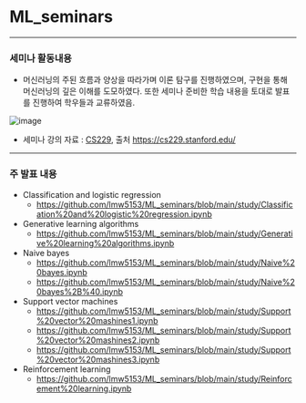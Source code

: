 # ML_seminars
---
### 세미나 활동내용
  - 머신러닝의 주된 흐름과 양상을 따라가며 이론 탐구를 진행하였으며, 구현을 통해 머신러닝의 깊은 이해를 도모하였다. 또한 세미나 준비한 학습 내용을 토대로 발표를 진행하여 학우들과 교류하였음.

![image](https://github.com/user-attachments/assets/70b0ef59-0f1e-41ea-a9bb-f31b3ba98e7a)

- 세미나 강의 자료 : [CS229](https://cs229.stanford.edu/main_notes.pdf), 출처 https://cs229.stanford.edu/

---

### 주 발표 내용
- Classification and logistic regression
  - https://github.com/lmw5153/ML_seminars/blob/main/study/Classification%20and%20logistic%20regression.ipynb
- Generative learning algorithms
  - https://github.com/lmw5153/ML_seminars/blob/main/study/Generative%20learning%20algorithms.ipynb
- Naive bayes
  - https://github.com/lmw5153/ML_seminars/blob/main/study/Naive%20bayes.ipynb
  - https://github.com/lmw5153/ML_seminars/blob/main/study/Naive%20bayes%2B%40.ipynb
- Support vector machines
  - https://github.com/lmw5153/ML_seminars/blob/main/study/Support%20vector%20mashines1.ipynb
  - https://github.com/lmw5153/ML_seminars/blob/main/study/Support%20vector%20mashines2.ipynb
  - https://github.com/lmw5153/ML_seminars/blob/main/study/Support%20vector%20mashines3.ipynb
- Reinforcement learning
  - https://github.com/lmw5153/ML_seminars/blob/main/study/Reinforcement%20learning.ipynb
